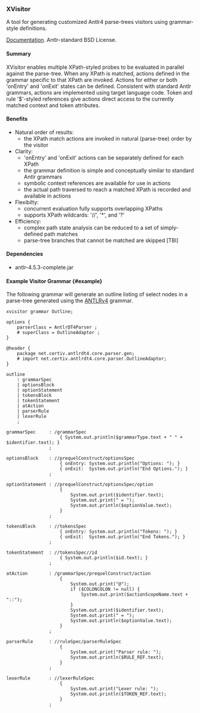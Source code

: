 ### XVisitor

A tool for generating customized Antlr4 parse-trees visitors using grammar-style definitions.

[Documentation](http://www.certiv.net/projects/xvisitor.html). Antlr-standard BSD License.  

#### Summary

XVisitor enables multiple XPath-styled probes to be evaluated in parallel against the parse-tree.  When any XPath is matched, actions defined in the grammar specific to that XPath are invoked.  Actions for either or both 'onEntry' and 'onExit' states can be defined.  Consistent with standard Antlr grammars, actions are implemented using target language code.  Token and rule '$'-styled references give actions direct access to the currently matched context and token attributes.

#### Benefits

* Natural order of results:
	* the XPath match actions are invoked in natural (parse-tree) order by the visitor
* Clarity:
	* 'onEntry' and 'onExit' actions can be separately defined for each XPath
	* the grammar definition is simple and conceptually similar to standard Antlr grammars
	* symbolic context references are available for use in actions
	* the actual path traversed to reach a matched XPath is recorded and available in actions
* Flexibilty:
	* concurrent evaluation fully supports overlapping XPaths
	* supports XPath wildcards: '//', '*', and '?'
* Efficiency:
	* complex path state analysis can be reduced to a set of simply-defined path matches
	* parse-tree branches that cannot be matched are skipped [TBI]
	

#### Dependencies

* antlr-4.5.3-complete.jar

#### Example Visitor Grammar {#example}

The following grammar will generate an outline listing of select nodes in a parse-tree generated using the [ANTLRv4](https://github.com/antlr/grammars-v4/tree/master/antlr4) grammar.

``` 
xvisitor grammar Outline;

options {
	parserClass = AntlrDT4Parser ;
	# superClass = OutlineAdaptor ;
}

@header {
	package net.certiv.antlrdt4.core.parser.gen;
	# import net.certiv.antlrdt4.core.parser.OutlineAdaptor;
}

outline
	: grammarSpec
	| optionsBlock
	| optionStatement
	| tokensBlock
	| tokenStatement
	| atAction
	| parserRule
	| lexerRule
	;

grammarSpec		: /grammarSpec
					{ System.out.println($grammarType.text + " " + $identifier.text); }
				;

optionsBlock	: //prequelConstruct/optionsSpec
					{ onEntry: System.out.println("Options: "); } 	
					{ onExit:  System.out.println("End Options."); }	
				;

optionStatement	: //prequelConstruct/optionsSpec/option
					{ 
						System.out.print($identifier.text);
						System.out.print(" = ");
						System.out.println($optionValue.text);
					}	
				;

tokensBlock		: //tokensSpec 
					{ onEntry: System.out.println("Tokens: "); } 	
					{ onExit:  System.out.println("End Tokens."); }	
				;

tokenStatement	: //tokensSpec//id
					{ System.out.println($id.text); }
				;

atAction		: /grammarSpec/prequelConstruct/action
					{ 
						System.out.print("@");
						if ($COLONCOLON != null) {
							System.out.print($actionScopeName.text + "::");
						}
						System.out.print($identifier.text);
						System.out.print(" = ");
						System.out.println($optionValue.text);
					}
				;

parserRule		: //ruleSpec/parserRuleSpec
					{
						System.out.print("Parser rule: "); 
						System.out.println($RULE_REF.text);
					}
				;

lexerRule		: //lexerRuleSpec
					{
						System.out.print("Lexer rule: "); 
						System.out.println($TOKEN_REF.text);
					}
				;
```
